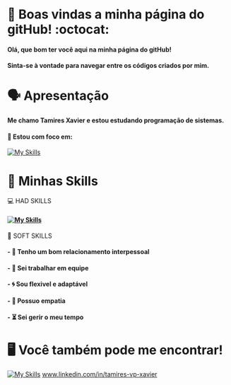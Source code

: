 # :tada: Boas vindas a minha página do gitHub! :octocat:
#### Olá, que bom ter você aqui na minha página do gitHub!
#### Sinta-se à vontade para navegar entre os códigos criados por mim.

# :speaking_head: Apresentação
#### Me chamo Tamires Xavier e estou estudando programação de sistemas.
#### :dart: Estou com foco em:
[![My Skills](https://skillicons.dev/icons?i=angular,java,theme=light)](https://skillicons.dev)

# :flags: Minhas Skills

:computer: HAD SKILLS

#### [![My Skills](https://skillicons.dev/icons?i=html,css,javascript,angular,java,mysql,theme=light)](https://skillicons.dev)

:busts_in_silhouette: SOFT SKILLS

#### - :handshake: Tenho um bom relacionamento interpessoal
#### - :busts_in_silhouette: Sei trabalhar em equipe
#### - :cyclone: Sou flexivel e adaptável
#### - :sunflower: Possuo empatia
#### - :hourglass_flowing_sand: Sei gerir o meu tempo

# :desktop_computer: Você também pode me encontrar!
[![My Skills](https://skillicons.dev/icons?i=linkedin,theme=light)](https://linkedin.com/in/tamires-vp-xavier)
www.linkedin.com/in/tamires-vp-xavier

